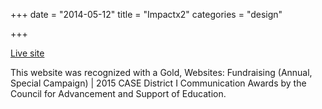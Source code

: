 +++
date = "2014-05-12"
title = "Impactx2"
categories = "design"

+++

<p class="center"><a href="http://www.bu.edu/cas/impactx2/" class="live-link">Live site</a></p>

This website was recognized with a Gold, Websites: Fundraising (Annual, Special Campaign) | 2015 CASE District I Communication Awards by the Council for Advancement and Support of Education.